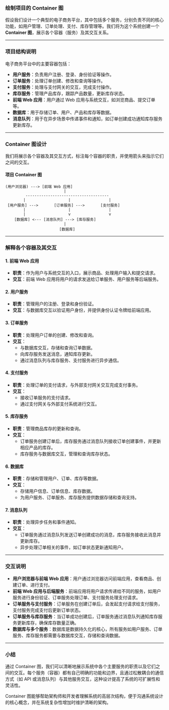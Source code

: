### 绘制项目的 Container 图

假设我们设计一个典型的电子商务平台，其中包括多个服务，分别负责不同的核心功能，如用户管理、订单处理、支付、库存管理等。我们将为这个系统创建一个 **Container 图**，展示各个容器（服务）及其交互关系。

---

### 项目结构说明

电子商务平台中的主要容器包括：
- **用户服务**：负责用户注册、登录、身份验证等操作。
- **订单服务**：处理订单创建、修改和查询等操作。
- **支付服务**：处理与支付网关的交互，完成支付操作。
- **库存服务**：管理产品库存，跟踪产品数量，更新库存状态。
- **前端 Web 应用**：用户通过 Web 应用与系统交互，如浏览商品、提交订单等。
- **数据库**：用于存储订单、用户、产品和库存等数据。
- **消息队列**：用于在异步场景中传递事件和通知，如订单创建成功通知库存服务更新库存。

---

### Container 图设计

我们将展示各个容器及其交互方式，标注每个容器的职责，并使用箭头来指示它们之间的交互。

#### 项目 Container 图

```
(用户浏览器) ---> [前端 Web 应用]
                          |
         -------------------------------------
        |                   |                 |
 [用户服务] --->       [订单服务] --->       [支付服务]
        |                   |                 |
        |                   v                 v
    [数据库] <--- [消息队列] ---> [库存服务]
                          |
                        [数据库]
```

---

### 解释各个容器及其交互

#### 1. **前端 Web 应用**
- **职责**：作为用户与系统交互的入口，展示商品、处理用户输入和提交请求。
- **交互**：前端 Web 应用将用户的请求发送给订单服务、用户服务等后端服务。
  
#### 2. **用户服务**
- **职责**：管理用户的注册、登录和身份验证。
- **交互**：与数据库交互以验证用户身份，并提供身份认证令牌给前端应用。

#### 3. **订单服务**
- **职责**：处理用户订单的创建、修改和查询。
- **交互**：
  - 与数据库交互，存储和查询订单数据。
  - 向库存服务发送消息，通知库存更新。
  - 通过消息队列与库存服务、支付服务进行异步通信。

#### 4. **支付服务**
- **职责**：处理订单的支付请求，与外部支付网关交互完成支付事务。
- **交互**：
  - 接收订单服务的支付请求。
  - 通过支付网关与外部支付系统进行交互。

#### 5. **库存服务**
- **职责**：管理商品库存的更新和查询。
- **交互**：
  - 订单服务创建订单后，库存服务通过消息队列接收订单创建事件，并更新相应产品的库存。
  - 库存服务与数据库交互，管理和查询库存状态。

#### 6. **数据库**
- **职责**：存储和管理用户、订单、库存等数据。
- **交互**：
  - 存储用户信息、订单信息、库存数据。
  - 为用户服务、订单服务、库存服务提供数据存储和查询支持。

#### 7. **消息队列**
- **职责**：处理异步任务和事件通知。
- **交互**：
  - 订单服务通过消息队列发送订单创建成功的消息，库存服务接收此消息并更新库存。
  - 异步处理订单相关的事件，如订单状态更新通知用户。

---

### 交互说明

- **用户浏览器与前端 Web 应用**：用户通过浏览器访问前端应用，查看商品、创建订单、进行支付。
- **前端 Web 应用与后端服务**：前端应用将用户请求传递给不同的服务，如用户服务进行身份验证、订单服务处理订单、支付服务处理支付请求。
- **订单服务与支付服务**：订单服务在创建订单后，会发起支付请求给支付服务，支付服务完成支付后更新订单状态。
- **订单服务与库存服务**：当订单成功创建后，订单服务通过消息队列通知库存服务更新库存，确保库存数量正确。
- **数据库与多个服务**：数据库是数据持久化的核心，所有服务如用户服务、订单服务、库存服务都需要与数据库交互，存储和查询数据。

---

### 小结

通过 Container 图，我们可以清晰地展示系统中各个主要服务的职责以及它们之间的交互。每个服务（容器）都有自己明确的功能和边界，且通过松散耦合的通信方式（如 API 或消息队列）与其他服务交互，这种设计提高了系统的可扩展性和灵活性。

Container 图能够帮助架构师和开发者理解系统的高层次结构，便于沟通系统设计的核心概念，并在系统复杂性增加时维护清晰的架构。
